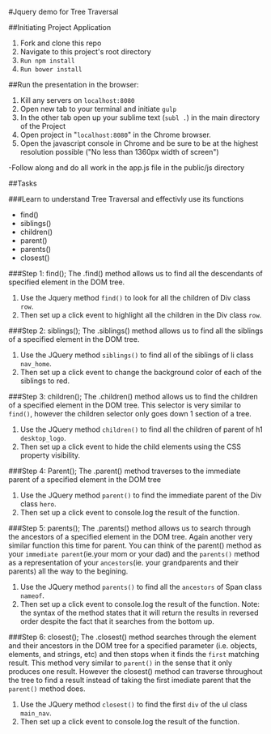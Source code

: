 #Jquery demo for Tree Traversal

##Initiating Project Application

1. Fork and clone this repo
2. Navigate to this project's root directory
3. `Run npm install`
4. `Run bower install`


##Run the presentation in the browser:

1. Kill any servers on `localhost:8080`
2. Open new tab to your terminal and initiate `gulp`
3. In the other tab open up your sublime text (`subl .`) in the main directory of the Project
4. Open project in "`localhost:8080`" in the Chrome browser.
5. Open the javascript console in Chrome and be sure to be at the highest resolution possible ("No less than 1360px width of screen")

-Follow along and do all work in the app.js file in the public/js directory

##Tasks 

###Learn to understand Tree Traversal and effectivly use its functions

- find()
- siblings() 
- children() 
- parent() 
- parents() 
- closest() 

###Step 1: find();
The .find() method allows us to find all the descendants of specified element in the DOM tree.


1. Use the Jquery method `find()` to look for all the children of Div class `row`.
2. Then set up a click event to highlight all the children in the Div class `row`.

###Step 2: siblings();
The .siblings() method allows us to find all the siblings of a specified element in the DOM tree.

1. Use the JQuery method `siblings()` to find all of the siblings of li class `nav_home`.
2. Then set up a click event to change the background color of each of the siblings to red.

###Step 3: children();
The .children() method allows us to find the children of a specified element in the DOM tree.
This selector is very similar to `find()`, however the children selector only goes down 1 section of a tree.

1. Use the JQuery method `children()` to find all the children of parent of h1 `desktop_logo`.
2. Then set up a click event to hide the child elements using the CSS property visibility.

###Step 4: Parent();
The .parent() method traverses to the immediate parent of a specified element in the DOM tree

1. Use the JQuery method `parent()` to find the immediate parent of the Div class `hero`.
2. Then set up a click event to console.log the result of the function.

###Step 5: parents();
The .parents() method allows us to search through the ancestors of a specified element in the DOM tree.
Again another very similar function this time for parent. You can think of the parent() method as your `immediate parent`(ie.your mom or your dad) and the `parents()` method as a representation of your `ancestors`(ie. your grandparents and their parents) all the way to the begining.

1. Use the JQuery method `parents()` to find all the `ancestors` of Span class `nameof`.
2. Then set up a click event to console.log the result of the function.
Note: the syntax of the method states that it will return the results in reversed order despite the fact that it searches from the bottom up.

###Step 6: closest();
The .closest() method searches through the element and their ancestors in the DOM tree for a specified parameter (i.e. objects, elements, and strings, etc) and then stops when it finds the `first` matching result.
This method very similar to `parent()` in the sense that it only produces one result. However the closest() method can traverse throughout the tree to find a result instead of taking the first imediate parent that the `parent()` method does.

1. Use the JQuery method `closest()` to find the first `div` of the ul class `main_nav`.
2. Then set up a click event to console.log the result of the function.
